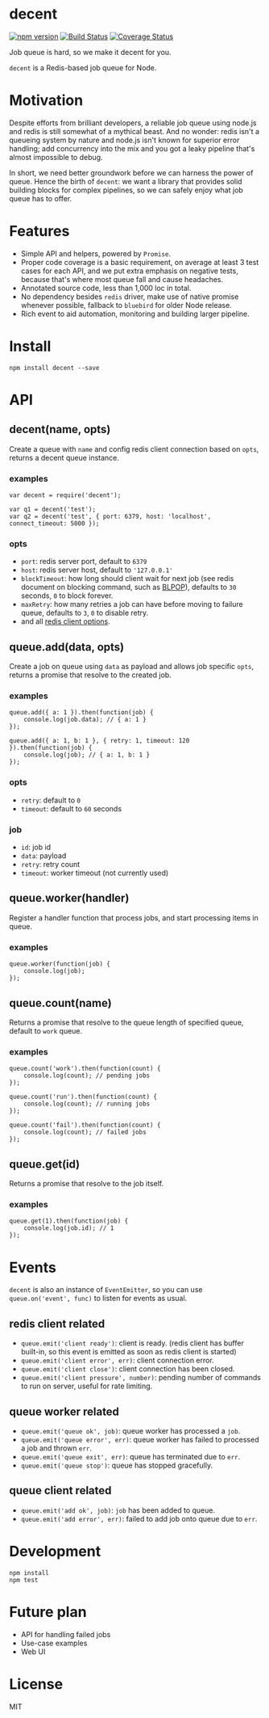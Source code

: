 
decent
======

[![npm version](https://badge.fury.io/js/decent.svg)](http://badge.fury.io/js/decent) [![Build Status](https://travis-ci.org/bitinn/decent.svg?branch=master)](https://travis-ci.org/bitinn/decent) [![Coverage Status](https://img.shields.io/coveralls/bitinn/decent.svg)](https://coveralls.io/r/bitinn/decent)

Job queue is hard, so we make it decent for you.

`decent` is a Redis-based job queue for Node.


# Motivation

Despite efforts from brilliant developers, a reliable job queue using node.js and redis is still somewhat of a mythical beast. And no wonder: redis isn't a queueing system by nature and node.js isn't known for superior error handling; add concurrency into the mix and you got a leaky pipeline that's almost impossible to debug.

In short, we need better groundwork before we can harness the power of queue. Hence the birth of `decent`: we want a library that provides solid building blocks for complex pipelines, so we can safely enjoy what job queue has to offer.


# Features

- Simple API and helpers, powered by `Promise`.
- Proper code coverage is a basic requirement, on average at least 3 test cases for each API, and we put extra emphasis on negative tests, because that's where most queue fall and cause headaches.
- Annotated source code, less than 1,000 loc in total.
- No dependency besides `redis` driver, make use of native promise whenever possible, fallback to `bluebird` for older Node release.
- Rich event to aid automation, monitoring and building larger pipeline.


# Install

`npm install decent --save`


# API


## decent(name, opts)

Create a queue with `name` and config redis client connection based on `opts`, returns a decent queue instance.

### examples

```
var decent = require('decent');

var q1 = decent('test');
var q2 = decent('test', { port: 6379, host: 'localhost', connect_timeout: 5000 });
```

### opts

- `port`: redis server port, default to `6379`
- `host`: redis server host, default to `'127.0.0.1'`
- `blockTimeout`: how long should client wait for next job (see redis document on blocking command, such as [BLPOP](http://redis.io/commands/BLPOP)), defaults to `30` seconds, `0` to block forever.
- `maxRetry`: how many retries a job can have before moving to failure queue, defaults to `3`, `0` to disable retry.
- and all [redis client options](https://github.com/mranney/node_redis#rediscreateclient).


## queue.add(data, opts)

Create a job on queue using `data` as payload and allows job specific `opts`, returns a promise that resolve to the created job.

### examples

```
queue.add({ a: 1 }).then(function(job) {
	console.log(job.data); // { a: 1 }
});

queue.add({ a: 1, b: 1 }, { retry: 1, timeout: 120 }).then(function(job) {
	console.log(job); // { a: 1, b: 1 }
});
```

### opts

- `retry`: default to `0`
- `timeout`: default to `60` seconds

### job

- `id`: job id
- `data`: payload
- `retry`: retry count
- `timeout`: worker timeout (not currently used)


## queue.worker(handler)

Register a handler function that process jobs, and start processing items in queue.

### examples

```
queue.worker(function(job) {
	console.log(job);
});
```


## queue.count(name)

Returns a promise that resolve to the queue length of specified queue, default to `work` queue.

### examples

```
queue.count('work').then(function(count) {
	console.log(count); // pending jobs
});

queue.count('run').then(function(count) {
	console.log(count); // running jobs
});

queue.count('fail').then(function(count) {
	console.log(count); // failed jobs
});
```


## queue.get(id)

Returns a promise that resolve to the job itself.

### examples

```
queue.get(1).then(function(job) {
	console.log(job.id); // 1
});
```


# Events

`decent` is also an instance of `EventEmitter`, so you can use `queue.on('event', func)` to listen for events as usual.

## redis client related

- `queue.emit('client ready')`: client is ready. (redis client has buffer built-in, so this event is emitted as soon as redis client is started)
- `queue.emit('client error', err)`: client connection error.
- `queue.emit('client close')`: client connection has been closed.
- `queue.emit('client pressure', number)`: pending number of commands to run on server, useful for rate limiting.

## queue worker related

- `queue.emit('queue ok', job)`: queue worker has processed a `job`.
- `queue.emit('queue error', err)`: queue worker has failed to processed a job and thrown `err`.
- `queue.emit('queue exit', err)`: queue has terminated due to `err`.
- `queue.emit('queue stop')`: queue has stopped gracefully.

## queue client related

- `queue.emit('add ok', job)`: `job` has been added to queue.
- `queue.emit('add error', err)`: failed to add job onto queue due to `err`.


# Development

```
npm install
npm test
```

# Future plan

- API for handling failed jobs
- Use-case examples
- Web UI

# License

MIT

